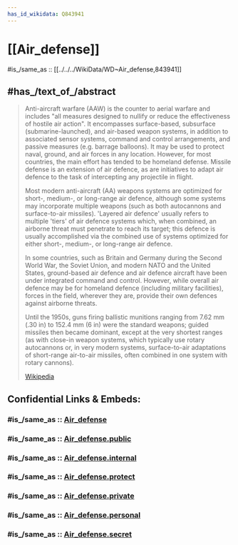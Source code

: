 ```yaml
---
has_id_wikidata: Q843941
---
```


# [[Air_defense]] 

#is_/same_as :: [[../../../WikiData/WD~Air_defense,843941]] 

## #has_/text_of_/abstract 

> Anti-aircraft warfare (AAW) is the counter to aerial warfare and includes "all measures designed to nullify or reduce the effectiveness of hostile air action". It encompasses surface-based, subsurface (submarine-launched), and air-based weapon systems, in addition to associated sensor systems, command and control arrangements, and passive measures (e.g. barrage balloons). It may be used to protect naval, ground, and air forces in any location. However, for most countries, the main effort has tended to be homeland defense. Missile defense is an extension of air defence, as are initiatives to adapt air defence to the task of intercepting any projectile in flight.
>
> Most modern anti-aircraft (AA) weapons systems are optimized for short-, medium-, or long-range air defence, although some systems may incorporate multiple weapons (such as both autocannons and surface-to-air missiles). 'Layered air defence' usually refers to multiple 'tiers' of air defence systems which, when combined, an airborne threat must penetrate to reach its target; this defence is usually accomplished via the combined use of systems optimized for either short-, medium-, or long-range air defence.
>
> In some countries, such as Britain and Germany during the Second World War, the Soviet Union, and modern NATO and the United States, ground-based air defence and air defence aircraft have been under integrated command and control. However, while overall air defence may be for homeland defence (including military facilities), forces in the field, wherever they are, provide their own defences against airborne threats.
>
> Until the 1950s, guns firing ballistic munitions ranging from 7.62 mm (.30 in) to 152.4 mm (6 in) were the standard weapons; guided missiles then became dominant, except at the very shortest ranges (as with close-in weapon systems, which typically use rotary autocannons or, in very modern systems, surface-to-air adaptations of short-range air-to-air missiles, often combined in one system with rotary cannons).
>
> [Wikipedia](https://en.wikipedia.org/wiki/Anti-aircraft%20warfare)


## Confidential Links & Embeds: 

### #is_/same_as :: [Air_defense](/_Standards/Society/Military/War/Air_defense.md) 

### #is_/same_as :: [Air_defense.public](/_public/Society/Military/War/Air_defense.public.md) 

### #is_/same_as :: [Air_defense.internal](/_internal/Society/Military/War/Air_defense.internal.md) 

### #is_/same_as :: [Air_defense.protect](/_protect/Society/Military/War/Air_defense.protect.md) 

### #is_/same_as :: [Air_defense.private](/_private/Society/Military/War/Air_defense.private.md) 

### #is_/same_as :: [Air_defense.personal](/_personal/Society/Military/War/Air_defense.personal.md) 

### #is_/same_as :: [Air_defense.secret](/_secret/Society/Military/War/Air_defense.secret.md)

